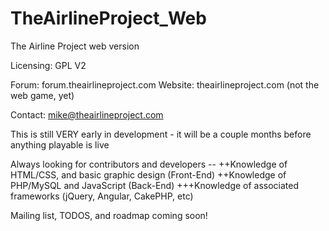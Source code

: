 TheAirlineProject_Web
=====================

The Airline Project web version

Licensing: GPL V2

Forum: forum.theairlineproject.com
Website: theairlineproject.com (not the web game, yet)

Contact: mike@theairlineproject.com

This is still VERY early in development - it will be a couple months before anything playable is live

Always looking for contributors and developers -- 
++Knowledge of HTML/CSS, and basic graphic design (Front-End)
++Knowledge of PHP/MySQL and JavaScript (Back-End)
+++Knowledge of associated frameworks (jQuery, Angular, CakePHP, etc)

Mailing list, TODOS, and roadmap coming soon!
